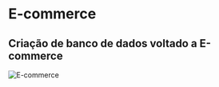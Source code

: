# E-commerce
## Criação de banco de dados voltado a E-commerce

![E-commerce](https://user-images.githubusercontent.com/95122776/205126712-b1ba44d5-7a37-424c-b3a8-60a2d911f100.png)
